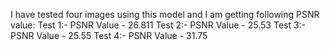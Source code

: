 I have tested four images using this model and I am getting following PSNR value:
Test 1:- PSNR Value - 26.811
Test 2:- PSNR Value - 25.53
Test 3:- PSNR Value - 25.55
Test 4:- PSNR Value - 31.75
